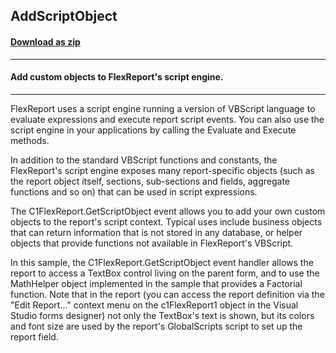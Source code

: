 ## AddScriptObject
#### [Download as zip](https://grapecity.github.io/DownGit/#/home?url=https://github.com/GrapeCity/ComponentOne-WinForms-Samples/tree/master/NetFramework\FlexReport\CS\AddScriptObject)
____
#### Add custom objects to FlexReport's script engine.
____
FlexReport uses a script engine running a version of VBScript language to evaluate expressions and execute report script events. You can also use the script engine in your applications by calling the Evaluate and Execute methods. 

In addition to the standard VBScript functions and constants, the FlexReport's script engine exposes many report-specific objects (such as the report object itself, sections, sub-sections and fields, aggregate functions and so on) that can be used in script expressions. 

The C1FlexReport.GetScriptObject event allows you to add your own custom objects to the report's script context. Typical uses include business objects that can return information that is not stored in any database, or helper objects that provide functions not available in FlexReport's VBScript. 

In this sample, the C1FlexReport.GetScriptObject event handler allows the report to access a TextBox control living on the parent form, and to use the MathHelper object implemented in the sample that provides a Factorial function. Note that in the report (you can access the report definition via the "Edit Report..." context menu on the c1FlexReport1 object in the Visual Studio forms designer) not only the TextBox's text is shown, but its colors and font size are used by the report's GlobalScripts script to set up the report field. 